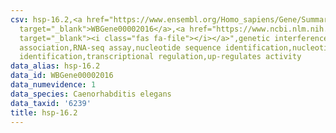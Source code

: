 ```yaml
---
csv: hsp-16.2,<a href="https://www.ensembl.org/Homo_sapiens/Gene/Summary?db=core;g=WBGene00002016"
  target="_blank">WBGene00002016</a>,<a href="https://www.ncbi.nlm.nih.gov/pubmed/27496166"
  target="_blank"><i class="fas fa-file"></i></a>",genetic interference,functional
  association,RNA-seq assay,nucleotide sequence identification,nucleotide sequence
  identification,transcriptional regulation,up-regulates activity
data_alias: hsp-16.2
data_id: WBGene00002016
data_numevidence: 1
data_species: Caenorhabditis elegans
data_taxid: '6239'
title: hsp-16.2
---
```

